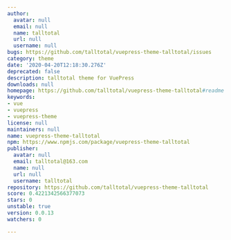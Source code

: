 ```yaml
---
author:
  avatar: null
  email: null
  name: talltotal
  url: null
  username: null
bugs: https://github.com/talltotal/vuepress-theme-talltotal/issues
category: theme
date: '2020-04-20T12:18:30.276Z'
deprecated: false
description: talltotal theme for VuePress
downloads: null
homepage: https://github.com/talltotal/vuepress-theme-talltotal#readme
keywords:
- vue
- vuepress
- vuepress-theme
license: null
maintainers: null
name: vuepress-theme-talltotal
npm: https://www.npmjs.com/package/vuepress-theme-talltotal
publisher:
  avatar: null
  email: talltotal@163.com
  name: null
  url: null
  username: talltotal
repository: https://github.com/talltotal/vuepress-theme-talltotal
score: 0.4221342566377073
stars: 0
unstable: true
version: 0.0.13
watchers: 0

---
```


